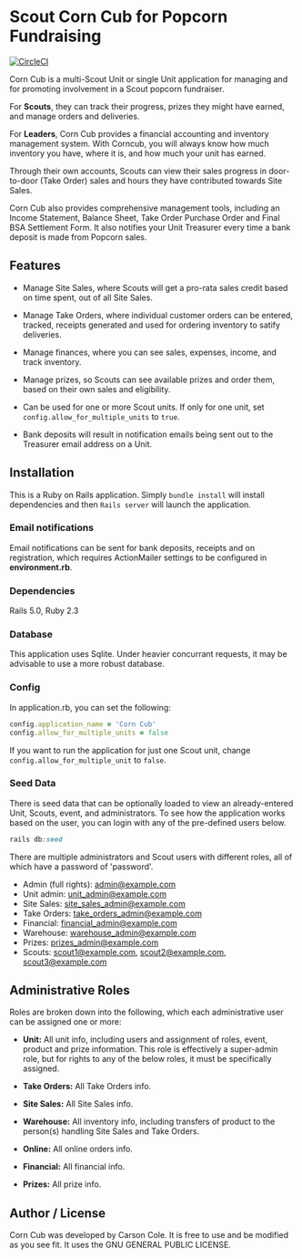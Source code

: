 # Scout Corn Cub for Popcorn Fundraising

[![CircleCI](https://circleci.com/gh/carsoncole/corncub/tree/master.svg?style=svg)](https://circleci.com/gh/carsoncole/corncub/tree/master)

Corn Cub is a multi-Scout Unit or single Unit application for managing and for promoting involvement in a Scout popcorn fundraiser. 

For **Scouts**, they can track their progress, prizes they might have earned, and manage orders and deliveries.

For **Leaders**, Corn Cub provides a financial accounting and inventory management system. With Corncub, you will always know how much inventory you have, where it is, and how much your unit has earned.

Through their own accounts, Scouts can view their sales progress in door-to-door (Take Order) sales and hours they have contributed towards Site Sales.

Corn Cub also provides comprehensive management tools, including an Income Statement, Balance Sheet, Take Order Purchase Order and Final BSA Settlement Form. It also notifies your Unit Treasurer every time a bank deposit is made from Popcorn sales.

## Features

- Manage Site Sales, where Scouts will get a pro-rata sales credit based on time spent, out of all Site Sales.

- Manage Take Orders, where individual customer orders can be entered, tracked, receipts generated and used for ordering inventory to satify deliveries.

- Manage finances, where you can see sales, expenses, income, and track inventory.

- Manage prizes, so Scouts can see available prizes and order them, based on their own sales and eligibility.

- Can be used for one or more Scout units. If only for one unit, set `config.allow_for_multiple_units` to `true`.

- Bank deposits will result in notification emails being sent out to the Treasurer email address on a Unit.

## Installation

This is a Ruby on Rails application. Simply `bundle install` will install dependencies and then `Rails server` will launch the application.

### Email notifications

Email notifications can be sent for bank deposits, receipts and on registration, which requires ActionMailer settings to be configured in **environment.rb**.

### Dependencies

Rails 5.0, Ruby 2.3

### Database

This application uses Sqlite. Under heavier concurrant requests, it may be advisable to use a more robust database.

### Config

In application.rb, you can set the following:

```ruby
config.application_name = 'Corn Cub'
config.allow_for_multiple_units = false
```

If you want to run the application for just one Scout unit, change `config.allow_for_multiple_unit` to `false`.

### Seed Data

There is seed data that can be optionally loaded to view an already-entered Unit, Scouts, event, and administrators. To see how the application works based on the user, you can login with any of the pre-defined users below.

```ruby
rails db:seed
```

There are multiple administrators and Scout users with different roles, all of which have a password of 'password'.

- Admin (full rights): admin@example.com
- Unit admin: unit_admin@example.com
- Site Sales: site_sales_admin@example.com
- Take Orders: take_orders_admin@example.com
- Financial: financial_admin@example.com
- Warehouse: warehouse_admin@example.com
- Prizes: prizes_admin@example.com
- Scouts: scout1@example.com, scout2@example.com, scout3@example.com

## Administrative Roles

Roles are broken down into the following, which each administrative user can be assigned one or more:

- **Unit:** All unit info, including users and assignment of roles, event, product and prize information. This role is effectively a super-admin role, but for rights to any of the below roles, it must be specifically assigned.

- **Take Orders:** All Take Orders info.

- **Site Sales:** All Site Sales info.

- **Warehouse:** All inventory info, including transfers of product to the person(s) handling Site Sales and Take Orders.

- **Online:** All online orders info.

- **Financial:** All financial info.

- **Prizes:** All prize info.


## Author / License

Corn Cub was developed by Carson Cole. It is free to use and be modified as you see fit. It uses the GNU GENERAL PUBLIC LICENSE.